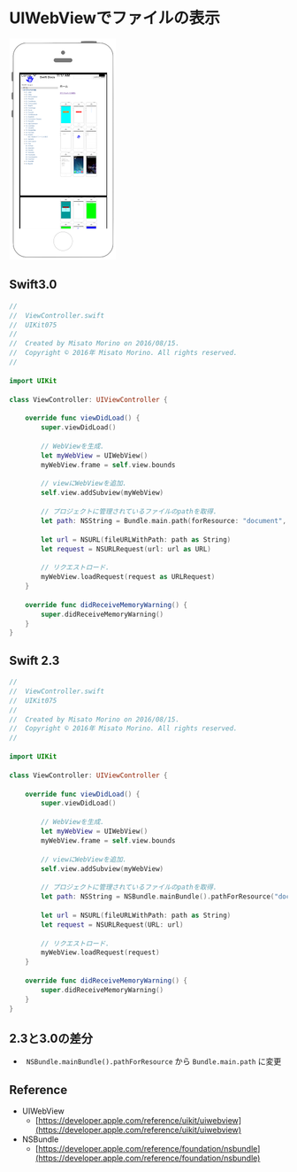 # UIWebViewでファイルの表示

![Preview uikit075](img/uikit075.png)

## Swift3.0
```swift
//
//  ViewController.swift
//  UIKit075
//
//  Created by Misato Morino on 2016/08/15.
//  Copyright © 2016年 Misato Morino. All rights reserved.
//

import UIKit

class ViewController: UIViewController { 
    
    override func viewDidLoad() {
        super.viewDidLoad()
        
        // WebViewを生成.
        let myWebView = UIWebView()
        myWebView.frame = self.view.bounds
        
        // viewにWebViewを追加.
        self.view.addSubview(myWebView)
        
        // プロジェクトに管理されているファイルのpathを取得.
        let path: NSString = Bundle.main.path(forResource: "document", ofType: "pdf")!
        
        let url = NSURL(fileURLWithPath: path as String)
        let request = NSURLRequest(url: url as URL)
        
        // リクエストロード.
        myWebView.loadRequest(request as URLRequest)
    }
    
    override func didReceiveMemoryWarning() {
        super.didReceiveMemoryWarning()
    } 
} 
```

## Swift 2.3
```swift
//
//  ViewController.swift
//  UIKit075
//
//  Created by Misato Morino on 2016/08/15.
//  Copyright © 2016年 Misato Morino. All rights reserved.
//

import UIKit

class ViewController: UIViewController { 
    
    override func viewDidLoad() {
        super.viewDidLoad()
        
        // WebViewを生成.
        let myWebView = UIWebView()
        myWebView.frame = self.view.bounds
        
        // viewにWebViewを追加.
        self.view.addSubview(myWebView)
        
        // プロジェクトに管理されているファイルのpathを取得.
        let path: NSString = NSBundle.mainBundle().pathForResource("document", ofType: "pdf")!
        
        let url = NSURL(fileURLWithPath: path as String)
        let request = NSURLRequest(URL: url)
        
        // リクエストロード.
        myWebView.loadRequest(request)
    }
    
    override func didReceiveMemoryWarning() {
        super.didReceiveMemoryWarning()
    } 
}
```

## 2.3と3.0の差分

* ``` NSBundle.mainBundle().pathForResource``` から ```Bundle.main.path``` に変更

## Reference

* UIWebView
    * [https://developer.apple.com/reference/uikit/uiwebview](https://developer.apple.com/reference/uikit/uiwebview)
* NSBundle
    * [https://developer.apple.com/reference/foundation/nsbundle](https://developer.apple.com/reference/foundation/nsbundle)
